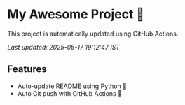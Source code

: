 # My Awesome Project 🚀

This project is automatically updated using GitHub Actions.

_Last updated: 2025-05-17 19:12:47 IST_

## Features
- Auto-update README using Python 🐍
- Auto Git push with GitHub Actions 🤖
